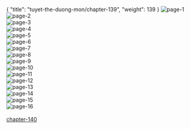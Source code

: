 { "title": "tuyet-the-duong-mon/chapter-139", "weight": 139 }
<img src="tuyet-the-duong-mon_0139_01-7394770153a3d193bd603d5d0367e548.webp" alt="page-1" origin="http://1.bp.blogspot.com/-Ka8SgO2aEUc/WsSvncOuhnI/AAAAAAAAzrQ/_x0fvtcwxtoIzXgOxOA0KrszKsEHID6gACLcBGAs/s1600/1.jpg?imgmax=0"><br/>
<img src="tuyet-the-duong-mon_0139_02-980c5d35d49cd30e9decbf5421440a43.webp" alt="page-2" origin="http://1.bp.blogspot.com/-4YZFzXkzgeM/WsSvqDoDl6I/AAAAAAAAzr0/p8CdgA2qID0SUG6jNdGGGHrx2CHwodorwCLcBGAs/s1600/2.jpg?imgmax=0"><br/>
<img src="tuyet-the-duong-mon_0139_03-179174b3a0177bd9f27de792da2f75b1.webp" alt="page-3" origin="http://1.bp.blogspot.com/-laLILRyQc-U/WsSvqcv97JI/AAAAAAAAzr4/KUuUKTeVi1YCRbbgTw0pz7dsXf5MbG_rgCLcBGAs/s1600/3.jpg?imgmax=0"><br/>
<img src="tuyet-the-duong-mon_0139_04-1e2f3b8cca4fb5f1fcdcbe3ca9a6edc1.webp" alt="page-4" origin="http://1.bp.blogspot.com/-QNZxCi1sKns/WsSvqWd8a4I/AAAAAAAAzr8/qaOhmFx63VQ79ylDqhdlsb4zy1VL28zPQCLcBGAs/s1600/4.jpg?imgmax=0"><br/>
<img src="tuyet-the-duong-mon_0139_05-74c9974973c1dbcd8e6b85378b461d3a.webp" alt="page-5" origin="http://1.bp.blogspot.com/-ceWiEY47mks/WsSvq8ThEcI/AAAAAAAAzsA/SB6c3WbLq9soVfU02CQYVG-w6kf19d98ACLcBGAs/s1600/5.jpg?imgmax=0"><br/>
<img src="tuyet-the-duong-mon_0139_06-90f562c56455f209d715a6fe39a2bcd1.webp" alt="page-6" origin="http://1.bp.blogspot.com/-5D2dd1ld--g/WsSvrVj8XbI/AAAAAAAAzsE/tro_KLgn1qI0qe6sZCOd3-xPyw5oWOh-gCLcBGAs/s1600/6.jpg?imgmax=0"><br/>
<img src="tuyet-the-duong-mon_0139_07-b46880cb7a6c955588fff513ca00cf28.webp" alt="page-7" origin="http://1.bp.blogspot.com/-HsIAbPFHOQQ/WsSvrjKF3WI/AAAAAAAAzsI/vRKIQv40Pv0SvH_espODEeYsOVyelUKmgCLcBGAs/s1600/7.jpg?imgmax=0"><br/>
<img src="tuyet-the-duong-mon_0139_08-ba4d1d6d7fe1154cb225fcb7d3a2a704.webp" alt="page-8" origin="http://1.bp.blogspot.com/-svvjQ3huicE/WsSvr4v53_I/AAAAAAAAzsM/85sxDXby2kMFwBXMZFkr8ZwKLGXjZtkPACLcBGAs/s1600/8.jpg?imgmax=0"><br/>
<img src="tuyet-the-duong-mon_0139_09-f9962be4a0706c7629a148792bb3964b.webp" alt="page-9" origin="http://1.bp.blogspot.com/-T8348FGTaKU/WsSvsWGDPnI/AAAAAAAAzsQ/J_TlCtRwVWsJx-8VORvSKL0YFHjgPAVrACLcBGAs/s1600/9.jpg?imgmax=0"><br/>
<img src="tuyet-the-duong-mon_0139_10-b1a905914b28802fe58192ac8e55a953.webp" alt="page-10" origin="http://1.bp.blogspot.com/-VN305WegRz4/WsSvnoLoCzI/AAAAAAAAzrY/Dyt01Ow-Iiw2LcvXqXgW6wgu_TDEt009QCLcBGAs/s1600/10.jpg?imgmax=0"><br/>
<img src="tuyet-the-duong-mon_0139_11-20714bb3779602a22adb15388c9b2d00.webp" alt="page-11" origin="http://1.bp.blogspot.com/-RPtK9N1wSzw/WsSvoV4MTUI/AAAAAAAAzrc/xBIEH-BWmxANKIbgck3Qs2AORS3oYssNQCLcBGAs/s1600/11.jpg?imgmax=0"><br/>
<img src="tuyet-the-duong-mon_0139_12-b5d7e3bc2877276a49bc8cbec3bd963e.webp" alt="page-12" origin="http://1.bp.blogspot.com/-uYrLeJp5LvE/WsSvosnq9eI/AAAAAAAAzrg/r7cpDS3QrdYPFti4m74nSjUO9R9ZpiQ4QCLcBGAs/s1600/12.jpg?imgmax=0"><br/>
<img src="tuyet-the-duong-mon_0139_13-ac942778338d185ee79735018427fbf6.webp" alt="page-13" origin="http://1.bp.blogspot.com/-NIdbz4xgK08/WsSvo1Zi1XI/AAAAAAAAzrk/hQ2sf_QARoIp4fcTv1Pz21-Urep8ONr7QCLcBGAs/s1600/13.jpg?imgmax=0"><br/>
<img src="tuyet-the-duong-mon_0139_14-4468bbdf2a8f9e8df61b5de0e9717f38.webp" alt="page-14" origin="http://1.bp.blogspot.com/-0hzNvA7axyE/WsSvpAmB0kI/AAAAAAAAzro/9sIavvVtjgg-ypS36ceqcP_WonbEd-dfQCLcBGAs/s1600/14.jpg?imgmax=0"><br/>
<img src="tuyet-the-duong-mon_0139_15-62d71373571bb924305bc77b59c31de1.webp" alt="page-15" origin="http://1.bp.blogspot.com/-j6oz7TgSEKI/WsSvpWz6UTI/AAAAAAAAzrw/1cTHEy0ERnAzFAH1dZ9fhwjVucKnLARmgCLcBGAs/s1600/15.jpg?imgmax=0"><br/>
<img src="tuyet-the-duong-mon_0139_16-238e79d877acde2fea0c4976e2a594eb.webp" alt="page-16" origin="http://1.bp.blogspot.com/-LEG-C0jHaZk/WsSvpZBOdnI/AAAAAAAAzrs/wsYdjK8sDLQ7FD_kBrUQw8bbiaGDJGf9gCLcBGAs/s1600/16.jpg?imgmax=0"><br/>
<br/><a class="nextchap" href="/tuyet-the-duong-mon/chapter-140">chapter-140</a>

